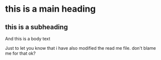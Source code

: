 # this is a main heading

## this is a subheading

And this is a body text

Just to let you know that i have also modified the read me file. don't blame me for that ok?